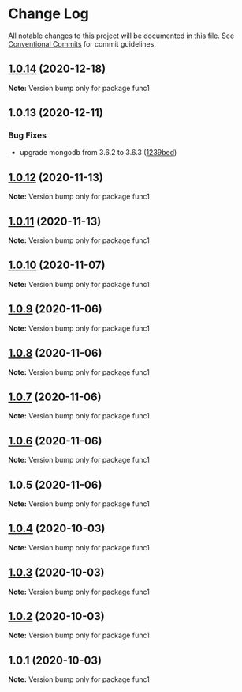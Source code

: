# Change Log

All notable changes to this project will be documented in this file.
See [Conventional Commits](https://conventionalcommits.org) for commit guidelines.

## [1.0.14](https://github.com/yurikrupnik/mussia4/compare/func1@1.0.13...func1@1.0.14) (2020-12-18)

**Note:** Version bump only for package func1





## 1.0.13 (2020-12-11)


### Bug Fixes

* upgrade mongodb from 3.6.2 to 3.6.3 ([1239bed](https://github.com/yurikrupnik/mussia4/commit/1239bed789f97409ccb8414d4782f50162b432c5))





## [1.0.12](http://bitbucket.org/krupnikyuri/puzzle-pzl/compare/func1@1.0.11...func1@1.0.12) (2020-11-13)

**Note:** Version bump only for package func1





## [1.0.11](http://bitbucket.org/krupnikyuri/puzzle-pzl/compare/func1@1.0.10...func1@1.0.11) (2020-11-13)

**Note:** Version bump only for package func1





## [1.0.10](http://bitbucket.org/krupnikyuri/puzzle-pzl/compare/func1@1.0.9...func1@1.0.10) (2020-11-07)

**Note:** Version bump only for package func1





## [1.0.9](http://bitbucket.org/krupnikyuri/puzzle-pzl/compare/func1@1.0.8...func1@1.0.9) (2020-11-06)

**Note:** Version bump only for package func1





## [1.0.8](http://bitbucket.org/krupnikyuri/puzzle-pzl/compare/func1@1.0.7...func1@1.0.8) (2020-11-06)

**Note:** Version bump only for package func1





## [1.0.7](http://bitbucket.org/krupnikyuri/puzzle-pzl/compare/func1@1.0.6...func1@1.0.7) (2020-11-06)

**Note:** Version bump only for package func1





## [1.0.6](http://bitbucket.org/krupnikyuri/puzzle-pzl/compare/func1@1.0.5...func1@1.0.6) (2020-11-06)

**Note:** Version bump only for package func1





## 1.0.5 (2020-11-06)

**Note:** Version bump only for package func1





## [1.0.4](http://bitbucket.org/krupnikyuri/puzzle-pzl/compare/func1@1.0.3...func1@1.0.4) (2020-10-03)

**Note:** Version bump only for package func1





## [1.0.3](http://bitbucket.org/krupnikyuri/puzzle-pzl/compare/func1@1.0.2...func1@1.0.3) (2020-10-03)

**Note:** Version bump only for package func1





## [1.0.2](http://bitbucket.org/krupnikyuri/puzzle-pzl/compare/func1@1.0.1...func1@1.0.2) (2020-10-03)

**Note:** Version bump only for package func1





## 1.0.1 (2020-10-03)

**Note:** Version bump only for package func1
